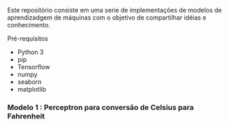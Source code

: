 Este repositório consiste em uma serie de implementações de modelos de aprendizadgem de máquinas com o 
objetivo de compartilhar idéias e conhecimento.


Pré-requisitos

 -  Python 3
 -  pip
 -  Tensorflow
 -  numpy
 -  seaborn
 -  matplotlib
 
### Modelo 1 : Perceptron para conversão de Celsius para Fahrenheit
